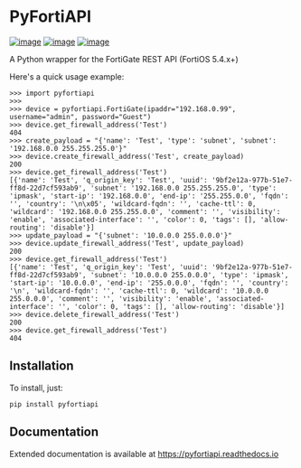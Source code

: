 # PyFortiAPI

[![image](https://img.shields.io/github/license/jsimpso/PyFortiAPI.svg)](https://github.com/jsimpso/PyFortiAPI)
[![image](https://img.shields.io/pypi/v/pyfortiapi.svg)](https://pypi.python.org/pypi/PyFortiAPI)
[![image](https://img.shields.io/pypi/pyversions/pyfortiapi.svg)](https://pypi.python.org/pypi/PyFortiAPI)

A Python wrapper for the FortiGate REST API (FortiOS 5.4.x+)

Here's a quick usage example:

``` sourceCode python
>>> import pyfortiapi
>>> 
>>> device = pyfortiapi.FortiGate(ipaddr="192.168.0.99", username="admin", password="Guest")
>>> device.get_firewall_address('Test')
404
>>> create_payload = "{'name': 'Test', 'type': 'subnet', 'subnet': '192.168.0.0 255.255.255.0'}"
>>> device.create_firewall_address('Test', create_payload)
200
>>> device.get_firewall_address('Test')
[{'name': 'Test', 'q_origin_key': 'Test', 'uuid': '9bf2e12a-977b-51e7-ff8d-22d7cf593ab9', 'subnet': '192.168.0.0 255.255.255.0', 'type': 'ipmask', 'start-ip': '192.168.0.0', 'end-ip': '255.255.0.0', 'fqdn': '', 'country': '\n\x05', 'wildcard-fqdn': '', 'cache-ttl': 0, 'wildcard': '192.168.0.0 255.255.0.0', 'comment': '', 'visibility': 'enable', 'associated-interface': '', 'color': 0, 'tags': [], 'allow-routing': 'disable'}]
>>> update_payload = "{'subnet': '10.0.0.0 255.0.0.0'}"
>>> device.update_firewall_address('Test', update_payload)
200
>>> device.get_firewall_address('Test')
[{'name': 'Test', 'q_origin_key': 'Test', 'uuid': '9bf2e12a-977b-51e7-ff8d-22d7cf593ab9', 'subnet': '10.0.0.0 255.0.0.0', 'type': 'ipmask', 'start-ip': '10.0.0.0', 'end-ip': '255.0.0.0', 'fqdn': '', 'country': '\n', 'wildcard-fqdn': '', 'cache-ttl': 0, 'wildcard': '10.0.0.0 255.0.0.0', 'comment': '', 'visibility': 'enable', 'associated-interface': '', 'color': 0, 'tags': [], 'allow-routing': 'disable'}]
>>> device.delete_firewall_address('Test')
200
>>> device.get_firewall_address('Test')
404
```

## Installation

To install, just:

``` sourceCode none
pip install pyfortiapi
```

## Documentation

Extended documentation is available at
<https://pyfortiapi.readthedocs.io>